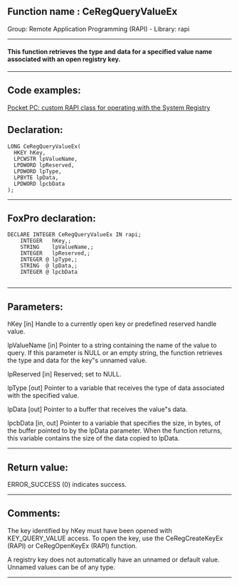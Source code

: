 
## Function name : CeRegQueryValueEx
Group: Remote Application Programming (RAPI) - Library: rapi    
***  


#### This function retrieves the type and data for a specified value name associated with an open registry key. 
***  


## Code examples:
[Pocket PC: custom RAPI class for operating with the System Registry](../../samples/sample_441.md)  

## Declaration:
```foxpro  
LONG CeRegQueryValueEx(
  HKEY hKey,
  LPCWSTR lpValueName,
  LPDWORD lpReserved,
  LPDWORD lpType,
  LPBYTE lpData,
  LPDWORD lpcbData
);  
```  
***  


## FoxPro declaration:
```foxpro  
DECLARE INTEGER CeRegQueryValueEx IN rapi;
	INTEGER   hKey,;
	STRING    lpValueName,;
	INTEGER   lpReserved,;
	INTEGER @ lpType,;
	STRING  @ lpData,;
	INTEGER @ lpcbData
  
```  
***  


## Parameters:
hKey 
[in] Handle to a currently open key or predefined reserved handle value.

lpValueName 
[in] Pointer to a string containing the name of the value to query. If this parameter is NULL or an empty string, the function retrieves the type and data for the key"s unnamed value.

lpReserved 
[in] Reserved; set to NULL.

lpType 
[out] Pointer to a variable that receives the type of data associated with the specified value.

lpData 
[out] Pointer to a buffer that receives the value"s data. 

lpcbData 
[in, out] Pointer to a variable that specifies the size, in bytes, of the buffer pointed to by the lpData parameter. When the function returns, this variable contains the size of the data copied to lpData.  
***  


## Return value:
ERROR_SUCCESS (0) indicates success.   
***  


## Comments:
The key identified by hKey must have been opened with KEY_QUERY_VALUE access. To open the key, use the CeRegCreateKeyEx (RAPI) or CeRegOpenKeyEx (RAPI) function.  
  
A registry key does not automatically have an unnamed or default value. Unnamed values can be of any type.   
  
***  

